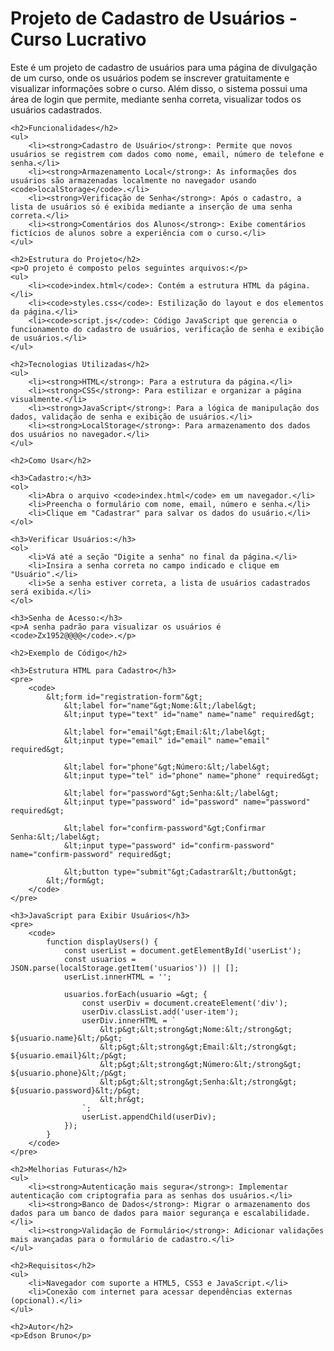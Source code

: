  <h1>Projeto de Cadastro de Usuários - Curso Lucrativo</h1>
    <p>Este é um projeto de cadastro de usuários para uma página de divulgação de um curso, onde os usuários podem se inscrever gratuitamente e visualizar informações sobre o curso. Além disso, o sistema possui uma área de login que permite, mediante senha correta, visualizar todos os usuários cadastrados.</p>

    <h2>Funcionalidades</h2>
    <ul>
        <li><strong>Cadastro de Usuário</strong>: Permite que novos usuários se registrem com dados como nome, email, número de telefone e senha.</li>
        <li><strong>Armazenamento Local</strong>: As informações dos usuários são armazenadas localmente no navegador usando <code>localStorage</code>.</li>
        <li><strong>Verificação de Senha</strong>: Após o cadastro, a lista de usuários só é exibida mediante a inserção de uma senha correta.</li>
        <li><strong>Comentários dos Alunos</strong>: Exibe comentários fictícios de alunos sobre a experiência com o curso.</li>
    </ul>

    <h2>Estrutura do Projeto</h2>
    <p>O projeto é composto pelos seguintes arquivos:</p>
    <ul>
        <li><code>index.html</code>: Contém a estrutura HTML da página.</li>
        <li><code>styles.css</code>: Estilização do layout e dos elementos da página.</li>
        <li><code>script.js</code>: Código JavaScript que gerencia o funcionamento do cadastro de usuários, verificação de senha e exibição de usuários.</li>
    </ul>

    <h2>Tecnologias Utilizadas</h2>
    <ul>
        <li><strong>HTML</strong>: Para a estrutura da página.</li>
        <li><strong>CSS</strong>: Para estilizar e organizar a página visualmente.</li>
        <li><strong>JavaScript</strong>: Para a lógica de manipulação dos dados, validação de senha e exibição de usuários.</li>
        <li><strong>LocalStorage</strong>: Para armazenamento dos dados dos usuários no navegador.</li>
    </ul>

    <h2>Como Usar</h2>

    <h3>Cadastro:</h3>
    <ol>
        <li>Abra o arquivo <code>index.html</code> em um navegador.</li>
        <li>Preencha o formulário com nome, email, número e senha.</li>
        <li>Clique em "Cadastrar" para salvar os dados do usuário.</li>
    </ol>

    <h3>Verificar Usuários:</h3>
    <ol>
        <li>Vá até a seção "Digite a senha" no final da página.</li>
        <li>Insira a senha correta no campo indicado e clique em "Usuário".</li>
        <li>Se a senha estiver correta, a lista de usuários cadastrados será exibida.</li>
    </ol>

    <h3>Senha de Acesso:</h3>
    <p>A senha padrão para visualizar os usuários é <code>Zx1952@@@@</code>.</p>

    <h2>Exemplo de Código</h2>

    <h3>Estrutura HTML para Cadastro</h3>
    <pre>
        <code>
            &lt;form id="registration-form"&gt;
                &lt;label for="name"&gt;Nome:&lt;/label&gt;
                &lt;input type="text" id="name" name="name" required&gt;
                
                &lt;label for="email"&gt;Email:&lt;/label&gt;
                &lt;input type="email" id="email" name="email" required&gt;
                
                &lt;label for="phone"&gt;Número:&lt;/label&gt;
                &lt;input type="tel" id="phone" name="phone" required&gt;
                
                &lt;label for="password"&gt;Senha:&lt;/label&gt;
                &lt;input type="password" id="password" name="password" required&gt;
                
                &lt;label for="confirm-password"&gt;Confirmar Senha:&lt;/label&gt;
                &lt;input type="password" id="confirm-password" name="confirm-password" required&gt;
                
                &lt;button type="submit"&gt;Cadastrar&lt;/button&gt;
            &lt;/form&gt;
        </code>
    </pre>

    <h3>JavaScript para Exibir Usuários</h3>
    <pre>
        <code>
            function displayUsers() {
                const userList = document.getElementById('userList');
                const usuarios = JSON.parse(localStorage.getItem('usuarios')) || [];
                userList.innerHTML = ''; 

                usuarios.forEach(usuario =&gt; {
                    const userDiv = document.createElement('div');
                    userDiv.classList.add('user-item');
                    userDiv.innerHTML = `
                        &lt;p&gt;&lt;strong&gt;Nome:&lt;/strong&gt; ${usuario.name}&lt;/p&gt;
                        &lt;p&gt;&lt;strong&gt;Email:&lt;/strong&gt; ${usuario.email}&lt;/p&gt;
                        &lt;p&gt;&lt;strong&gt;Número:&lt;/strong&gt; ${usuario.phone}&lt;/p&gt;
                        &lt;p&gt;&lt;strong&gt;Senha:&lt;/strong&gt; ${usuario.password}&lt;/p&gt;
                        &lt;hr&gt;
                    `;
                    userList.appendChild(userDiv);
                });
            }
        </code>
    </pre>

    <h2>Melhorias Futuras</h2>
    <ul>
        <li><strong>Autenticação mais segura</strong>: Implementar autenticação com criptografia para as senhas dos usuários.</li>
        <li><strong>Banco de Dados</strong>: Migrar o armazenamento dos dados para um banco de dados para maior segurança e escalabilidade.</li>
        <li><strong>Validação de Formulário</strong>: Adicionar validações mais avançadas para o formulário de cadastro.</li>
    </ul>

    <h2>Requisitos</h2>
    <ul>
        <li>Navegador com suporte a HTML5, CSS3 e JavaScript.</li>
        <li>Conexão com internet para acessar dependências externas (opcional).</li>
    </ul>

    <h2>Autor</h2>
    <p>Edson Bruno</p>
</body>
</html>
